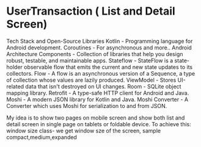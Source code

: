 # UserTransaction ( List and Detail Screen)

Tech Stack and Open-Source Libraries
Kotlin -  Programming language for Android development.
Coroutines - For asynchronous and more..
Android Architecture Components - Collection of libraries that help you design robust, testable, and maintainable apps.
Stateflow - StateFlow is a state-holder observable flow that emits the current and new state updates to its collectors.
Flow - A flow is an asynchronous version of a Sequence, a type of collection whose values are lazily produced.
ViewModel - Stores UI-related data that isn't destroyed on UI changes.
Room - SQLite object mapping library.
Retrofit - A type-safe HTTP client for Android and Java.
Moshi - A modern JSON library for Kotlin and Java.
Moshi Converter - A Converter which uses Moshi for serialization to and from JSON.

My idea is to show two pages on mobile screen and show both list and detail screen in single page on tablets or foldable device.
To achieve this:
    window size class- we get window sze of the screen, sample compact,medium,expanded




